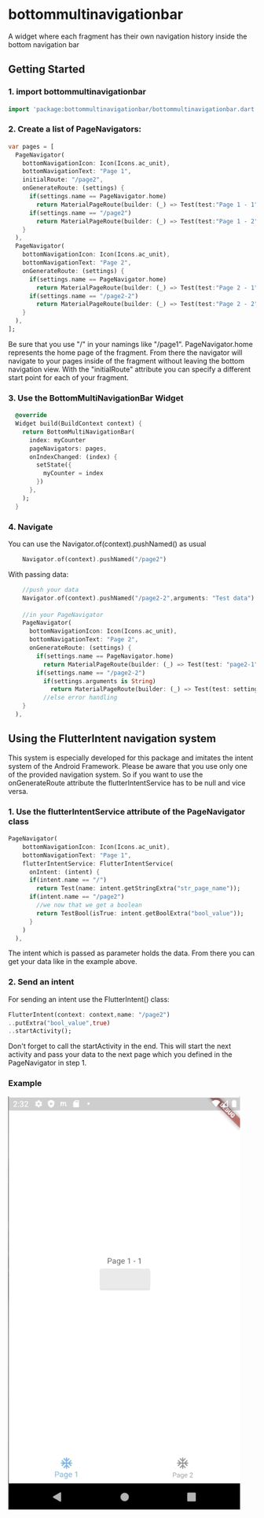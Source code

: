 # bottommultinavigationbar

A widget where each fragment has their own navigation history inside the bottom navigation bar

## Getting Started

### 1. import bottommultinavigationbar

```dart 
import 'package:bottommultinavigationbar/bottommultinavigationbar.dart';
```

### 2. Create a list of PageNavigators:

```dart 
var pages = [
  PageNavigator(
    bottomNavigationIcon: Icon(Icons.ac_unit),
    bottomNavigationText: "Page 1",
    initialRoute: "/page2",
    onGenerateRoute: (settings) {
      if(settings.name == PageNavigator.home)
        return MaterialPageRoute(builder: (_) => Test(test:"Page 1 - 1",index: 0,));
      if(settings.name == "/page2")
        return MaterialPageRoute(builder: (_) => Test(test:"Page 1 - 2",index: 0));
    }
  ),
  PageNavigator(
    bottomNavigationIcon: Icon(Icons.ac_unit),
    bottomNavigationText: "Page 2",
    onGenerateRoute: (settings) {
      if(settings.name == PageNavigator.home)
        return MaterialPageRoute(builder: (_) => Test(test:"Page 2 - 1",index: 1,));
      if(settings.name == "/page2-2")
        return MaterialPageRoute(builder: (_) => Test(test:"Page 2 - 2",index: 1,));
    }
  ),
];
```

Be sure that you use "/" in your namings like "/page1". PageNavigator.home represents the home page of the fragment. From there the navigator will navigate to your pages inside of the fragment without leaving the bottom navigation view. With the "initialRoute" attribute you can specify a different start point for each of your fragment.

### 3. Use the BottomMultiNavigationBar Widget

```dart
  @override
  Widget build(BuildContext context) {
    return BottomMultiNavigationBar(
      index: myCounter
      pageNavigators: pages,
      onIndexChanged: (index) {
        setState({
          myCounter = index
        })
      },
    );
  }
```

### 4. Navigate

You can use the Navigator.of(context).pushNamed() as usual

```dart
    Navigator.of(context).pushNamed("/page2") 
```

With passing data:

```dart
    //push your data
    Navigator.of(context).pushNamed("/page2-2",arguments: "Test data")

    //in your PageNavigator
    PageNavigator(
      bottomNavigationIcon: Icon(Icons.ac_unit),
      bottomNavigationText: "Page 2",
      onGenerateRoute: (settings) {
        if(settings.name == PageNavigator.home)
          return MaterialPageRoute(builder: (_) => Test(test: "page2-1",index: 1,));
        if(settings.name == "/page2-2")
          if(settings.arguments is String)
            return MaterialPageRoute(builder: (_) => Test(test: settings.arguments,index: 1,));
          //else error handling
    }
  ),
```

## Using the FlutterIntent navigation system

This system is especially developed for this package and imitates the intent system of the Android Framework. Please
be aware that you use only one of the provided navigation system. So if you want to use the onGenerateRoute attribute the flutterIntentService has to be null and vice versa.

### 1. Use the flutterIntentService attribute of the PageNavigator class

```dart
PageNavigator(
    bottomNavigationIcon: Icon(Icons.ac_unit),
    bottomNavigationText: "Page 1",
    flutterIntentService: FlutterIntentService(
      onIntent: (intent) {
      if(intent.name == "/")
        return Test(name: intent.getStringExtra("str_page_name"));
      if(intent.name == "/page2")
        //we now that we get a boolean 
        return TestBool(isTrue: intent.getBoolExtra("bool_value"));
      }
    )
  ),
```

The intent which is passed as parameter holds the data. From there you can get your data like in the example above.

### 2. Send an intent

For sending an intent use the FlutterIntent() class:

```dart 
FlutterIntent(context: context,name: "/page2")
..putExtra("bool_value",true)
..startActivity();
```

Don't forget to call the startActivity in the end. This will start the next activity and pass your data to the next page which you defined in the PageNavigator in step 1.

### Example

![](BottomMultiNav.gif)